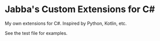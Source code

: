 Jabba's Custom Extensions for C#
================================

My own extensions for C#. Inspired by Python, Kotlin, etc.

See the test file for examples.
